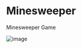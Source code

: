# Minesweeper
Minesweeper Game

![image](https://github.com/user-attachments/assets/85594471-a771-4feb-9e07-fa9d457a563c)

